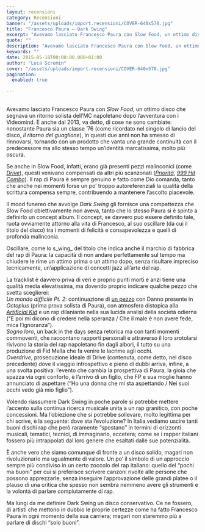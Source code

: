 ```yaml
---
layout: recensioni
category: Recensioni
banner: "/assets/uploads/import.recensioni/COVER-640x570.jpg"
title: "Francesco Paura – Dark Swing"
excerpt: "Avevamo lasciato Francesco Paura con Slow Food, un ottimo disco che segnava un ritorno solista dell’MC napoletano dopo l’avventura con i Videomind. E anche dal 2013, va detto, di cose ne sono cambiate: nonostante Paura sia un classe ’76 (come ricordato nel singolo di lancio del disco, Il ritorno del guaglione), in questi due anni [&hellip"
quote: ""
description: "Avevamo lasciato Francesco Paura con Slow Food, un ottimo disco che segnava un ritorno solista dell’MC napoletano dopo l’avventura con i Videomind. E anche dal 2013, va detto, di cose ne sono cambiate: nonostante Paura sia un classe ’76 (come ricordato nel singolo di lancio del disco, Il ritorno del guaglione), in questi due anni [&hellip"
keywords: ""
date: 2015-05-18T00:00:00.000+01:00
author: "Luca Scremin"
cover: "/assets/uploads/import.recensioni/COVER-640x570.jpg"
pagination:
  enabled: true

---
```


[](https://hotmc.com/wp-content/uploads/2015/05/COVER.jpg)  
Avevamo lasciato Francesco Paura con _Slow Food_, un ottimo disco che segnava un ritorno solista dell’MC napoletano dopo l’avventura con i Videomind. E anche dal 2013, va detto, di cose ne sono cambiate: nonostante Paura sia un classe ’76 (come ricordato nel singolo di lancio del disco, _Il ritorno del guaglione_), in questi due anni non ha smesso di rinnovarsi, tornando con un prodotto che vanta una grande continuità con il predecessore ma allo stesso tempo un’identità marcatissima, molto più oscura.

Se anche in Slow Food, infatti, erano già presenti pezzi malinconici (come [_Drive_](https://www.youtube.com/watch?v=DKhif3c5L4I)), questi venivano compensati da altri più scanzonati ([_Priorità_](https://www.youtube.com/watch?v=AUuE1DPu%5FYQ), [_999 Hit Combo_](https://www.youtube.com/watch?v=s3nsieViC0s)). Il rap di Paura è sempre genuino e fatto come Dio comanda, tanto che anche nei momenti forse un po’ troppo autoreferenziali la qualità della scrittura compensa sempre, contribuendo a mantenere l’ascolto piacevole.

Il mood funereo che avvolge _Dark Swing_ gli fornisce una compattezza che Slow Food obiettivamente non aveva, tanto che lo stesso Paura si è spinto a definirlo un concept album. Il concept, se davvero può essere definito tale, ruota ovviamente attorno alla vita di Francesco, al suo oscillare (da cui il titolo del disco) tra i momenti di felicità e consapevolezza e quelli di profonda malinconia.

Oscillare, come lo s_wing_ del titolo che indica anche il marchio di fabbrica del rap di Paura: la capacità di non andare perfettamente sul tempo ma chiudere le rime un attimo prima o un attimo dopo, senza risultare impreciso tecnicamente, un’applicazione di concetti jazz all’arte del rap.

La tracklist è davvero priva di veri e proprio punti morti e anzi tiene una qualità media elevatissima, ma dovendo proprio indicare qualche pezzo che svetta sceglierei:  
_Un mondo difficile Pt. 2_: continuazione di [un pezzo](https://www.youtube.com/watch?v=f5m1DQSRJVs) con Danno presente in _Octoplus_ (prima prova solista di Paura), con atmosfera distopica alla [_Artificial Kid_](https://www.youtube.com/watch?v=bwTIaEDrC58) e un rap dilaniante nella sua lucida analisi della società odierna (“E poi mi dicono di credere nella speranza / Che il male è non avere fede, mica l’ignoranza”).  
_Sogno loro_, un back in the days senza retorica ma con tanti momenti commoventi, che raccontano rapporti personali e attraverso il loro srotolarsi rivivono la storia del rap napoletano fin dagli albori, il tutto su una produzione di Fid Mella che fa venire le lacrime agli occhi.  
_Overdrive_, prosecuzione ideale di Drive (contenuta, come detto, nel disco precedente) dove il viaggio introspettivo e pieno di dubbi arriva, infine, a una svolta positiva: l’evento che cambia la prospettiva di Paura, la gioia che spazza via ogni conforto, è l’arrivo di un figlio, che FP e sua moglie hanno annunciato di aspettare (“Ho una donna che mi sta aspettando / Nei suoi occhi vedo già mio figlio”).

Volendo riassumere Dark Swing in poche parole si potrebbe mettere l’accento sulla continua ricerca musicale unita a un rap granitico, con poche concessioni. Ma l’obiezione che si potrebbe sollevare, molto legittima per chi scrive, è la seguente: dove sta l’evoluzione? In Italia vediamo uscire tanti buoni dischi rap che però raramente “spostano” in termini di orizzonti musicali, tematici, tecnici, di immaginario, eccetera; come se i rapper italiani fossero più intrappolati dal loro genere che esaltati dalle sue potenzialità.

È anche vero che siamo comunque di fronte a un disco solido, magari non rivoluzionario ma ugualmente di valore. Un po’ il simbolo di un approccio sempre più condiviso in un certo zoccolo del rap italiano: quello del “pochi ma buoni” per cui si preferisce scrivere canzoni rivolte alle persone che possono apprezzarle, senza inseguire l’approvazione delle grandi platee o il plauso di una critica che spesso non sembra nemmeno avere gli strumenti e la volontà di parlare compiutamente di rap.

Ma lungi da me definire Dark Swing un disco conservativo. Ce ne fossero, di artisti che mettono in dubbio le proprie certezze come ha fatto Francesco Paura in ogni momento della sua carriera; magari non staremmo più a parlare di dischi “solo buoni”.